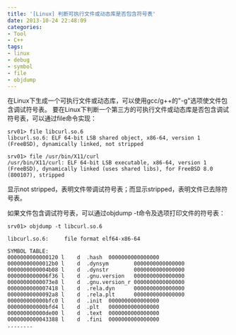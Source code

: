 ```yaml
---
title: '[Linux] 判断可执行文件或动态库是否包含符号表'
date: 2013-10-24 22:48:09
categories: 
- Tool
- C++
tags: 
- linux
- debug
- symbol
- file
- objdump
---
```

在Linux下生成一个可执行文件或动态库，可以使用gcc/g++的"-g"选项使文件包含调试符号表。
要在Linux下判断一个第三方的可执行文件或动态库是否包含调试符号表，可以通过file命令实现：
```
srv01> file libcurl.so.6
libcurl.so.6: ELF 64-bit LSB shared object, x86-64, version 1 (FreeBSD), dynamically linked, not stripped

srv01> file /usr/bin/X11/curl
/usr/bin/X11/curl: ELF 64-bit LSB executable, x86-64, version 1 (FreeBSD), dynamically linked (uses shared libs), for FreeBSD 8.0 (800107), stripped
```

显示not stripped，表明文件带调试符号表；而显示stripped，表明文件已去除符号表。

如果文件包含调试符号表，可以通过objdump -t命令及选项打印文件的符号表：
```
srv01> objdump -t libcurl.so.6

libcurl.so.6:     file format elf64-x86-64

SYMBOL TABLE:
0000000000000120 l    d  .hash  0000000000000000
00000000000012b0 l    d  .dynsym        0000000000000000
0000000000004b08 l    d  .dynstr        0000000000000000
0000000000006f36 l    d  .gnu.version   0000000000000000
00000000000073e8 l    d  .gnu.version_r 0000000000000000
0000000000007418 l    d  .rela.dyn      0000000000000000
00000000000092a8 l    d  .rela.plt      0000000000000000
000000000000bfc0 l    d  .init  0000000000000000
000000000000bfd4 l    d  .plt   0000000000000000
000000000000de00 l    d  .text  0000000000000000
0000000000043388 l    d  .fini  0000000000000000
........
```